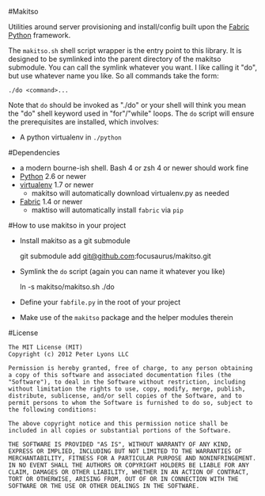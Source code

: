 #Makitso

Utilities around server provisioning and install/config built upon the [Fabric](http://fabfile.org) [Python](http://python.org) framework.

The `makitso.sh` shell script wrapper is the entry point to this library. It is designed to be symlinked into the parent directory of the makitso submodule. You can call the symlink whatever you want. I like calling it "do", but use whatever name you like. So all commands take the form:

    ./do <command>...

Note that `do` should be invoked as "./do" or your shell will think you mean the "do" shell keyword used in "for"/"while" loops. The `do` script will ensure the prerequisites are installed, which involves:

* A python virtualenv in `./python`

#Dependencies

* a modern bourne-ish shell. Bash 4 or zsh 4 or newer should work fine
* [Python](http://python.org) 2.6 or newer
* [virtualenv](http://pypi.python.org/pypi/virtualenv/) 1.7 or newer
    * makitso will automatically download virtualenv.py as needed
* [Fabric](http://fabfile.org) 1.4 or newer
    * maktiso will automatically install `fabric` via `pip`

#How to use makitso in your project

* Install makitso as a git submodule

    git submodule add git@github.com:focusaurus/makitso.git

* Symlink the `do` script (again you can name it whatever you like)

    ln -s makitso/makitso.sh ./do

* Define your `fabfile.py` in the root of your project
* Make use of the `makitso` package and the helper modules therein

#License

```
The MIT License (MIT)
Copyright (c) 2012 Peter Lyons LLC

Permission is hereby granted, free of charge, to any person obtaining a copy of this software and associated documentation files (the "Software"), to deal in the Software without restriction, including without limitation the rights to use, copy, modify, merge, publish, distribute, sublicense, and/or sell copies of the Software, and to permit persons to whom the Software is furnished to do so, subject to the following conditions:

The above copyright notice and this permission notice shall be included in all copies or substantial portions of the Software.

THE SOFTWARE IS PROVIDED "AS IS", WITHOUT WARRANTY OF ANY KIND, EXPRESS OR IMPLIED, INCLUDING BUT NOT LIMITED TO THE WARRANTIES OF MERCHANTABILITY, FITNESS FOR A PARTICULAR PURPOSE AND NONINFRINGEMENT. IN NO EVENT SHALL THE AUTHORS OR COPYRIGHT HOLDERS BE LIABLE FOR ANY CLAIM, DAMAGES OR OTHER LIABILITY, WHETHER IN AN ACTION OF CONTRACT, TORT OR OTHERWISE, ARISING FROM, OUT OF OR IN CONNECTION WITH THE SOFTWARE OR THE USE OR OTHER DEALINGS IN THE SOFTWARE.
```
